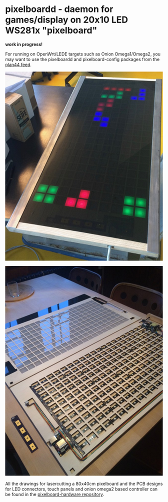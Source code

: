 # pixelboardd - daemon for games/display on 20x10 LED WS281x "pixelboard"

**work in progress!**

For running on OpenWrt/LEDE targets such as Onion Omega1/Omega2, you may want to use the pixelboardd and pixelboard-config packages from the [plan44 feed](https://github.com/plan44/plan44-openwrt-feed.git).

![Pixelboard](imgs/pixelboard.jpg)

![Pixelboard](imgs/pixelboard_inside.jpg)

All the drawings for lasercutting a 80x40cm pixelboard and the PCB designs for LED connectors, touch panels and onion omega2 based controller can be found in the [pixelboard-hardware repository](https://github.com/plan44/pixelboard-hardware).
